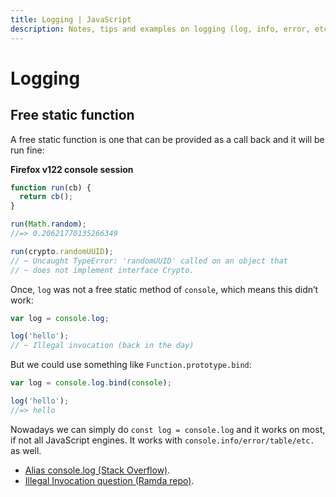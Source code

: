 ```yaml
---
title: Logging | JavaScript
description: Notes, tips and examples on logging (log, info, error, etc.) in JavaScript.
---
```


# Logging

## Free static function

A free static function is one that can be provided as a call back and it will be run fine:

**Firefox v122 console session**

```javascript
function run(cb) {
  return cb();
}

run(Math.random);
//=> 0.20621770135266349

run(crypto.randomUUID);
// ~ Uncaught TypeError: 'randomUUID' called on an object that
// ~ does not implement interface Crypto.
```

Once, `log` was not a free static method of `console`, which means this didn’t work:

```javascript
var log = console.log;

log('hello');
// ~ Illegal invocation (back in the day)
```

But we could use something like `Function.prototype.bind`:

```javascript
var log = console.log.bind(console);

log('hello');
//=> hello
```

Nowadays we can simply do `const log = console.log` and it works on most, if not all JavaScript engines.
It works with `console.info/error/table/etc.` as well.

* [Alias console.log (Stack Overflow)](https://stackoverflow.com/questions/5133649/alias-to-chrome-console-log).
* [Illegal Invocation question (Ramda repo)](https://github.com/ramda/ramda/issues/3439).
